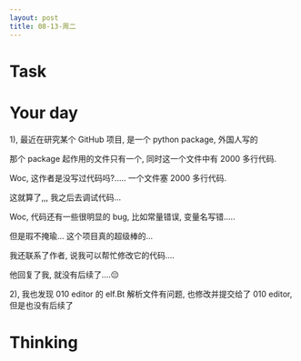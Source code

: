 ```yaml
---
layout: post
title: 08-13-周二
---
```







# Task


# Your day

1), 最近在研究某个 GitHub 项目, 是一个 python package, 外国人写的

那个 package 起作用的文件只有一个, 同时这一个文件中有 2000 多行代码.

Woc, 这作者是没写过代码吗?..... 一个文件塞 2000 多行代码.

这就算了,,, 我之后去调试代码...

Woc, 代码还有一些很明显的 bug, 比如常量错误, 变量名写错.....

但是瑕不掩瑜... 这个项目真的超级棒的...

我还联系了作者, 说我可以帮忙修改它的代码.... 

他回复了我, 就没有后续了....😔

2), 我也发现 010 editor 的 elf.Bt 解析文件有问题, 也修改并提交给了 010 editor, 但是也没有后续了


# Thinking



